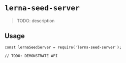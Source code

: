 # `lerna-seed-server`

> TODO: description

## Usage

```
const lernaSeedServer = require('lerna-seed-server');

// TODO: DEMONSTRATE API
```
